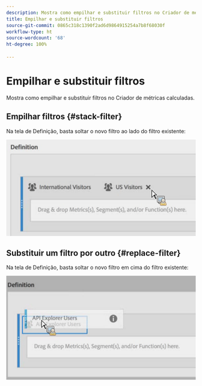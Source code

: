 ```yaml
---
description: Mostra como empilhar e substituir filtros no Criador de métricas calculadas.
title: Empilhar e substituir filtros
source-git-commit: 0865c318c1390f2ad6d9864915254a7b8f68030f
workflow-type: ht
source-wordcount: '68'
ht-degree: 100%

---
```


# Empilhar e substituir filtros

Mostra como empilhar e substituir filtros no Criador de métricas calculadas.

## Empilhar filtros {#stack-filter}

Na tela de Definição, basta soltar o novo filtro ao lado do filtro existente:

![](assets/cm_stack_seg.png)

## Substituir um filtro por outro {#replace-filter}

Na tela de Definição, basta soltar o novo filtro em cima do filtro existente:

![](assets/cm_replace_seg.png)
